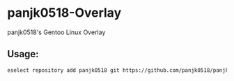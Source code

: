 # panjk0518-Overlay
panjk0518's Gentoo Linux Overlay

## Usage:

```bash
eselect repository add panjk0518 git https://github.com/panjk0518/panjk0518-Overlay.git
```
